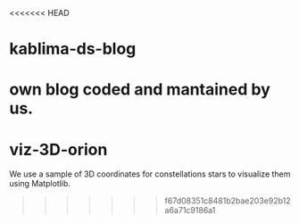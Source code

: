 <<<<<<< HEAD
# kablima-ds-blog
own blog coded and mantained by us.
=======
# viz-3D-orion
We use a sample of 3D coordinates for constellations stars to visualize them using Matplotlib.
>>>>>>> f67d08351c8481b2bae203e92b12a6a71c9186a1
